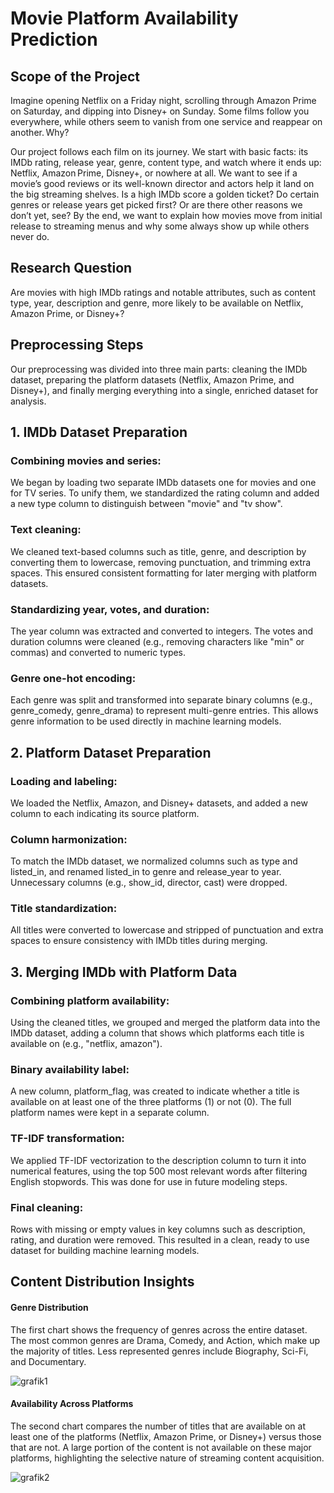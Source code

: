 # Movie Platform Availability Prediction

## Scope of the Project
Imagine opening Netflix on a Friday night, scrolling through Amazon Prime on Saturday, and dipping into Disney+ on Sunday. Some films follow you everywhere, while others seem to vanish from one service and reappear on another. Why?

Our project follows each film on its journey. We start with basic facts: its IMDb rating, release year, genre, content type, and watch where it ends up: Netflix, Amazon Prime, Disney+, or nowhere at all.
We want to see if a movie’s good reviews or its well-known director and actors help it land on the big streaming shelves. Is a high IMDb score a golden ticket? Do certain genres or release years get picked first? Or are there other reasons we don’t yet, see?
By the end, we want to explain how movies move from initial release to streaming menus and why some always show up while others never do.

## Research Question
Are movies with high IMDb ratings and notable attributes, such as content type, year, description and genre, more likely to be available on Netflix, Amazon Prime, or Disney+?

## Preprocessing Steps
Our preprocessing was divided into three main parts: cleaning the IMDb dataset, preparing the platform datasets (Netflix, Amazon Prime, and Disney+), and finally merging everything into a single, enriched dataset for analysis.

## 1. IMDb Dataset Preparation
### Combining movies and series:

We began by loading two separate IMDb datasets one for movies and one for TV series. To unify them, we standardized the rating column and added a new type column to distinguish between "movie" and "tv show".

### Text cleaning:

We cleaned text-based columns such as title, genre, and description by converting them to lowercase, removing punctuation, and trimming extra spaces. This ensured consistent formatting for later merging with platform datasets.

### Standardizing year, votes, and duration:

The year column was extracted and converted to integers. The votes and duration columns were cleaned (e.g., removing characters like "min" or commas) and converted to numeric types.

### Genre one-hot encoding:

Each genre was split and transformed into separate binary columns (e.g., genre_comedy, genre_drama) to represent multi-genre entries. This allows genre information to be used directly in machine learning models.

## 2. Platform Dataset Preparation

### Loading and labeling:

We loaded the Netflix, Amazon, and Disney+ datasets, and added a new column to each indicating its source platform.

### Column harmonization:

To match the IMDb dataset, we normalized columns such as type and listed_in, and renamed listed_in to genre and release_year to year. Unnecessary columns (e.g., show_id, director, cast) were dropped.

### Title standardization:

All titles were converted to lowercase and stripped of punctuation and extra spaces to ensure consistency with IMDb titles during merging.

## 3. Merging IMDb with Platform Data

### Combining platform availability:

Using the cleaned titles, we grouped and merged the platform data into the IMDb dataset, adding a column that shows which platforms each title is available on (e.g., "netflix, amazon").

### Binary availability label:

A new column, platform_flag, was created to indicate whether a title is available on at least one of the three platforms (1) or not (0). The full platform names were kept in a separate column.

### TF-IDF transformation:

We applied TF-IDF vectorization to the description column to turn it into numerical features, using the top 500 most relevant words after filtering English stopwords. This was done for use in future modeling steps.

### Final cleaning:

Rows with missing or empty values in key columns such as description, rating, and duration were removed. This resulted in a clean, ready to  use dataset for building machine learning models.

## Content Distribution Insights
#### Genre Distribution
The first chart shows the frequency of genres across the entire dataset. The most common genres are Drama, Comedy, and Action, which make up the majority of titles. Less represented genres include Biography, Sci-Fi, and Documentary.


![grafik1](https://github.com/user-attachments/assets/ede50fdb-7626-499d-842e-2ca52f9b6fd1)

#### Availability Across Platforms
The second chart compares the number of titles that are available on at least one of the platforms (Netflix, Amazon Prime, or Disney+) versus those that are not. A large portion of the content is not available on these major platforms, highlighting the selective nature of streaming content acquisition.

![grafik2](https://github.com/user-attachments/assets/b29c6e46-f07b-4707-a030-b3b2a4c1dedb)



